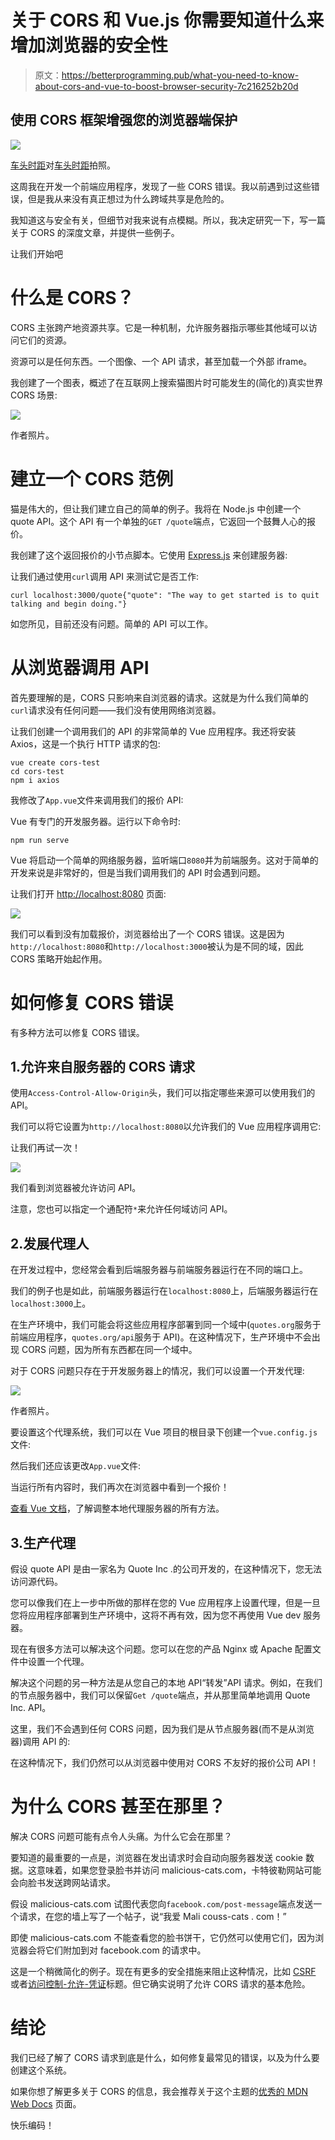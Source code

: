 # 关于 CORS 和 Vue.js 你需要知道什么来增加浏览器的安全性

> 原文：<https://betterprogramming.pub/what-you-need-to-know-about-cors-and-vue-to-boost-browser-security-7c216252b20d>

## 使用 CORS 框架增强您的浏览器端保护

![](img/0757cd6b0ea770b519c565c81a3c0e5f.png)

[车头时距](https://unsplash.com/@headwayio?utm_source=medium&utm_medium=referral)对[车头时距](https://unsplash.com?utm_source=medium&utm_medium=referral)拍照。

这周我在开发一个前端应用程序，发现了一些 CORS 错误。我以前遇到过这些错误，但是我从来没有真正想过为什么跨域共享是危险的。

我知道这与安全有关，但细节对我来说有点模糊。所以，我决定研究一下，写一篇关于 CORS 的深度文章，并提供一些例子。

让我们开始吧

# **什么是 CORS？**

CORS 主张跨产地资源共享。它是一种机制，允许服务器指示哪些其他域可以访问它们的资源。

资源可以是任何东西。一个图像、一个 API 请求，甚至加载一个外部 iframe。

我创建了一个图表，概述了在互联网上搜索猫图片时可能发生的(简化的)真实世界 CORS 场景:

![](img/ebc32f965cb5bfb59ad05aeec6aa14e6.png)

作者照片。

# 建立一个 CORS 范例

猫是伟大的，但让我们建立自己的简单的例子。我将在 Node.js 中创建一个 quote API。这个 API 有一个单独的`GET /quote`端点，它返回一个鼓舞人心的报价。

我创建了这个返回报价的小节点脚本。它使用 [Express.js](https://expressjs.com/) 来创建服务器:

让我们通过使用`curl`调用 API 来测试它是否工作:

```
curl localhost:3000/quote{"quote": "The way to get started is to quit talking and begin doing."}
```

如您所见，目前还没有问题。简单的 API 可以工作。

# 从浏览器调用 API

首先要理解的是，CORS 只影响来自浏览器的请求。这就是为什么我们简单的`curl`请求没有任何问题——我们没有使用网络浏览器。

让我们创建一个调用我们的 API 的非常简单的 Vue 应用程序。我还将安装 Axios，这是一个执行 HTTP 请求的包:

```
vue create cors-test
cd cors-test
npm i axios
```

我修改了`App.vue`文件来调用我们的报价 API:

Vue 有专门的开发服务器。运行以下命令时:

```
npm run serve
```

Vue 将启动一个简单的网络服务器，监听端口`8080`并为前端服务。这对于简单的开发来说是非常好的，但是当我们调用我们的 API 时会遇到问题。

让我们打开 [http://localhost:8080](http://localhost:8080) 页面:

![](img/10e3afdf45172debfd8ca1a13b50af2d.png)

我们可以看到没有加载报价，浏览器给出了一个 CORS 错误。这是因为`http://localhost:8080`和`http://localhost:3000`被认为是不同的域，因此 CORS 策略开始起作用。

# 如何修复 CORS 错误

有多种方法可以修复 CORS 错误。

## 1.允许来自服务器的 CORS 请求

使用`Access-Control-Allow-Origin`头，我们可以指定哪些来源可以使用我们的 API。

我们可以将它设置为`http://localhost:8080`以允许我们的 Vue 应用程序调用它:

让我们再试一次！

![](img/0f66c587dc8dc5af53b182b796818c8a.png)

我们看到浏览器被允许访问 API。

注意，您也可以指定一个通配符`*`来允许任何域访问 API。

## 2.发展代理人

在开发过程中，您经常会看到后端服务器与前端服务器运行在不同的端口上。

我们的例子也是如此，前端服务器运行在`localhost:8080`上，后端服务器运行在`localhost:3000`上。

在生产环境中，我们可能会将这些应用程序部署到同一个域中(`quotes.org`服务于前端应用程序，`quotes.org/api`服务于 API)。在这种情况下，生产环境中不会出现 CORS 问题，因为所有东西都在同一个域中。

对于 CORS 问题只存在于开发服务器上的情况，我们可以设置一个开发代理:

![](img/128d922e8890344f38ce23f038f55974.png)

作者照片。

要设置这个代理系统，我们可以在 Vue 项目的根目录下创建一个`vue.config.js`文件:

然后我们还应该更改`App.vue`文件:

当运行所有内容时，我们再次在浏览器中看到一个报价！

[查看 Vue 文档](https://cli.vuejs.org/config/#devserver-proxy)，了解调整本地代理服务器的所有方法。

## 3.生产代理

假设 quote API 是由一家名为 Quote Inc .的公司开发的，在这种情况下，您无法访问源代码。

您可以像我们在上一步中所做的那样在您的 Vue 应用程序上设置代理，但是一旦您将应用程序部署到生产环境中，这将不再有效，因为您不再使用 Vue dev 服务器。

现在有很多方法可以解决这个问题。您可以在您的产品 Nginx 或 Apache 配置文件中设置一个代理。

解决这个问题的另一种方法是从您自己的本地 API“转发”API 请求。例如，在我们的节点服务器中，我们可以保留`Get /quote`端点，并从那里简单地调用 Quote Inc. API。

这里，我们不会遇到任何 CORS 问题，因为我们是从节点服务器(而不是从浏览器)调用 API 的:

在这种情况下，我们仍然可以从浏览器中使用对 CORS 不友好的报价公司 API！

# 为什么 CORS 甚至在那里？

解决 CORS 问题可能有点令人头痛。为什么它会在那里？

要知道的最重要的一点是，浏览器在发出请求时会自动向服务器发送 cookie 数据。这意味着，如果您登录脸书并访问 malicious-cats.com，卡特彼勒网站可能会向脸书发送跨网站请求。

假设 malicious-cats.com 试图代表您向`facebook.com/post-message`端点发送一个请求，在您的墙上写了一个帖子，说“我爱 Mali couss-cats . com！”

即使 malicious-cats.com 不能查看您的脸书饼干，它仍然可以使用它们，因为浏览器会将它们附加到对 facebook.com 的请求中。

这是一个稍微简化的例子。现在有更多的安全措施来阻止这种情况，比如 [CSRF](https://en.wikipedia.org/wiki/Cross-site_request_forgery) 或者[访问控制-允许-凭证](https://developer.mozilla.org/en-US/docs/Web/HTTP/Headers/Access-Control-Allow-Credentials)标题。但它确实说明了允许 CORS 请求的基本危险。

# 结论

我们已经了解了 CORS 请求到底是什么，如何修复最常见的错误，以及为什么要创建这个系统。

如果你想了解更多关于 CORS 的信息，我会推荐关于这个主题的[优秀的 MDN Web Docs](https://developer.mozilla.org/en-US/docs/Web/HTTP/CORS) 页面。

快乐编码！